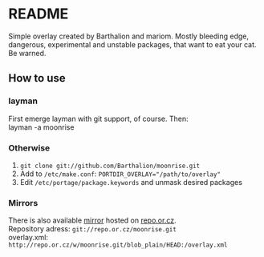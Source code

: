 # README

Simple overlay created by Barthalion and mariom. Mostly bleeding edge, dangerous, experimental and unstable packages, that want to eat your cat. Be warned.

## How to use
### layman
First emerge layman with git support, of course. Then:  
    layman -a moonrise

### Otherwise
1. ``git clone git://github.com/Barthalion/moonrise.git``
2. Add to ``/etc/make.conf``:
``PORTDIR_OVERLAY="/path/to/overlay"``
3. Edit ``/etc/portage/package.keywords`` and unmask desired packages

### Mirrors
There is also available [mirror](http://repo.or.cz/w/moonrise.git) hosted on [repo.or.cz](http://repo.or.cz/).  
Repository adress: ``git://repo.or.cz/moonrise.git``  
overlay.xml: ``http://repo.or.cz/w/moonrise.git/blob_plain/HEAD:/overlay.xml``  

